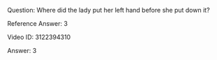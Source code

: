 Question: Where did the lady put her left hand before she put down it?

Reference Answer: 3

Video ID: 3122394310

Answer: 3

